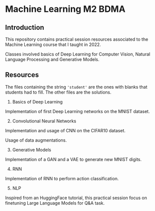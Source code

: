 # Machine Learning M2 BDMA

## Introduction

This repository contains practical session resources associated to the Machine Learning course that I taught in 2022.

Classes involved basics of Deep Learning for Computer Vision, Natural Language Processing and Generative Models.

## Resources

The files containing the string `'student'` are the ones with blanks that students had to fill. The other files are the solutions.


1. Basics of Deep Learning

Implementation of first Deep Learning networks on the MNIST dataset.


2. Convolutional Neural Networks

Implementation and usage of CNN on the CIFAR10 dataset.

Usage of data augmentations.


3. Generative Models

Implementation of a GAN and a VAE to generate new MNIST digits.

4. RNN

Implementation of RNN to perform action classification.

5. NLP

Inspired from an HuggingFace tutorial, this practical session focus on finetuning Large Language Models for Q&A task.
